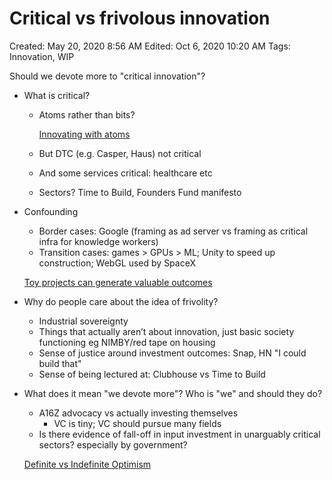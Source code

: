 # Critical vs frivolous innovation

Created: May 20, 2020 8:56 AM
Edited: Oct 6, 2020 10:20 AM
Tags: Innovation, WIP

Should we devote more to "critical innovation"?

- What is critical?
    - Atoms rather than bits?

        [Innovating with atoms](Innovating%20with%20atoms%20b9d678cb71ea45c7996d32d105e348a7.md)

    - But DTC (e.g. Casper, Haus) not critical
    - And some services critical: healthcare etc
    - Sectors? Time to Build, Founders Fund manifesto
- Confounding
    - Border cases: Google (framing as ad server vs framing as critical infra for knowledge workers)
    - Transition cases: games > GPUs > ML; Unity to speed up construction; WebGL used by SpaceX

    [Toy projects can generate valuable outcomes](Toy%20projects%20can%20generate%20valuable%20outcomes%203533104a659e4610bb796940acc18e8a.md)

- Why do people care about the idea of frivolity?
    - Industrial sovereignty
    - Things that actually aren’t about innovation, just basic society functioning eg NIMBY/red tape on housing
    - Sense of justice around investment outcomes: Snap, HN "I could build that"
    - Sense of being lectured at: Clubhouse vs Time to Build
- What does it mean "we devote more"? Who is "we" and should they do?
    - A16Z advocacy vs actually investing themselves
        - VC is tiny; VC should pursue many fields
    - Is there evidence of fall-off in input investment in unarguably critical sectors? especially by government?

    [Definite vs Indefinite Optimism](../References%2044e0a6dd2a7a456b83710224626907e7/Definite%20vs%20Indefinite%20Optimism%20650d72a733654f8db443f480f742e9cc.md)